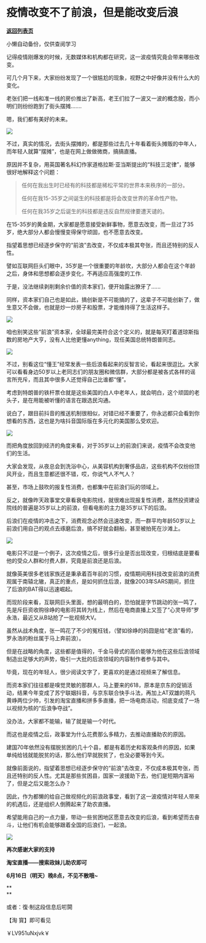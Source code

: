 # ​疫情改变不了前浪，但是能改变后浪

[**返回列表页**](/gzh/政事堂2019)

小懒自动备份，仅供查阅学习

记得疫情刚爆发的时候，无数媒体和机构都在研究，这一波疫情究竟会带来哪些改变。  

  

可几个月下来，大家纷纷发现了一个很尴尬的现象，视野之中好像并没有什么大的变化。

  

老张们把一线和准一线的房价推出了新高，老王们拉了一波又一波的概念股，而小明们则纷纷跑到了街头摆摊.......

  

嗯，我们都有美好的未来。

  

![](https://mmbiz.qpic.cn/mmbiz_jpg/rxhS23yu8cPGguOn81rq7WeRGnklQnic3kicqVPasdEoYDMxhEnLXETB74IdTRJFicycnrb88DDPc7CfPylxicgic0A/640?wx_fmt=jpeg)

  

不过，真实的情况，去街头摆摊的，都是那些过去几十年看着街头摊贩的中年人，而年轻人就算“摆摊”，也是在网上做做微商，搞搞直播。  

  

原因并不复杂，用英国著名科幻作家道格拉斯·亚当斯提出的“科技三定律”，能够很好地解释这个问题：

  

> 任何在我出生时已经有的科技都是稀松平常的世界本来秩序的一部分。
>
> 任何在我15-35岁之间诞生的科技都是将会改变世界的革命性产物。
>
> 任何在我35岁之后诞生的科技都是违反自然规律要遭天谴的。

  

在15-35岁的黄金期，大家都是愿意接受新鲜事物，愿意去改变，而一旦过了35岁，绝大部分人都会慢慢变得保守顽固，也不愿意去改变。  

  

指望着思想已经逐步保守的“前浪”去改变，不仅成本极其夸张，而且还特别的反人性。

  

譬如互联网巨头们眼中，35岁是一个很重要的年龄坎，大部分人都会在这个年龄之后，身体和思想都会逐步变化，不再适应高强度的工作.

  

于是，没法继续剥削剩余价值的资本家们，便开始露出獠牙了......  

  

同样，资本家们自己也是如此，搞创新是不可能搞的了，这辈子不可能创新了，做生意又不会做，也就是炒一炒房子和股票，才能维持得了生活这样子。

  

![](https://mmbiz.qpic.cn/mmbiz_gif/rxhS23yu8cPGguOn81rq7WeRGnklQnic3MKP3xsLJvbK1hzicGdNUaVic6h3bgbfVhcjHiaqUllIEsz7Xd5N9wOqGA/640?wx_fmt=gif)

  

咱也别笑这些“前浪”资本家，全球最完美符合这个定义的，就是每天盯着道琼斯指数的房地产大亨，没有人比他更懂anything，现任美国总统特朗普同志。  

  

![](https://mmbiz.qpic.cn/mmbiz_jpg/rxhS23yu8cPGguOn81rq7WeRGnklQnic3Gk0xvPSABu1YAZsxYOy1vib2jmfn0jClZRvl2xcH2tnVWvyFYhl51icQ/640?wx_fmt=jpeg)

  

不过，别看这位“懂王”经常发表一些后浪看起来的反智言论，看起来很逗比。大家可以看看身边50岁以上老同志们的朋友圈和微信群，大部分都是被各式各样的谣言所充斥，而且其中很多人还觉得自己比谁都“懂”。  

  

考虑到特朗普的铁杆票仓就是这些美国的白人中老年人，就会明白，这个顽固的老头子，是在用能被听懂的语言在跟选民沟通。

  

说白了，跟目前抖音的推送机制很相似，对错已经不重要了，你永远都只会看到你想看的东西，这也是为啥抖音国际版在多元化的美国那么受欢迎。  

  

![](https://mmbiz.qpic.cn/mmbiz_jpg/rxhS23yu8cPGguOn81rq7WeRGnklQnic3V4nh6mk9h7IIWzFSuVCdx8UX3gO6QPC1oNCSyCCNXvmCocKjLqBOnQ/640?wx_fmt=jpeg)

  

而把角度放回到经济的角度来看，对于35岁以上的前浪们来说，疫情不会改变他们的生活。

  

大家会发现，从夜总会到洗浴中心，从美容机构到奢侈品店，这些机构不仅纷纷顶风开业，而且生意都还很不错，哎，你说气人不气人？  

  

甚至，市场上鼓吹的报复性消费，也都集中在前浪们玩的领域上。

  

反之，就像昨天政事堂文章看衰电影院线，就很难出现报复性消费，虽然投资建设院线的普遍是35岁以上的前浪，但看电影的主力是35岁以下的后浪。

  

后浪们在疫情的冲击之下，消费观念必然会迅速改变，而一群平均年龄50岁以上前浪们用自己的观点去琢磨后浪，搞不好就会翻船，甚至被拍死在沙滩上。

  

![](https://mmbiz.qpic.cn/mmbiz_jpg/rxhS23yu8cPGguOn81rq7WeRGnklQnic3eoKEZSNrD4csPC37ZiaO2goKriceEI9WdPbbAkAvF5831yAINmYmAPibA/640?wx_fmt=jpeg)

  

电影只不过是一个例子，这次疫情之后，很多行业是否出现改变，归根结底是要看他的受众人群和付费人群，究竟是前浪还是后浪。

  

就像英美很多老钱家族还是秉承着百年前的习惯，疫情期间用科技改变前浪的消费观属于南辕北辙，真正的重点，是如何抓住后浪，就像2003年SARS期间，抓住了后浪的BAT得以迅速崛起。

  

而现阶段来看，互联网巨头里面，想的最明白的，恐怕就是字节跳动的张一鸣了，先是斥巨资收购徐峥的电影将其转为线上，然后在电商直播上又签了“心灵导师”罗永浩，最近又从B站抢了一批视频大V。  

  

虽然从战术角度，张一鸣花了不少的冤枉钱，（譬如徐峥的妈囧是给“老浪”看的，罗永浩的粉丝属于马上奔前浪）。

  

但是在战略的角度，这些都是值得的，千金马骨式的高价能够为他在这些后浪领域制造出足够大的声势，吸引一大批的后浪领域的内容制作者参与其中。

  

毕竟，现在的年轻人，很少阅读文字了，更喜欢的是通过视频来了解信息。

  

而资本家们往往都是嗅觉灵敏的那群人，马上要来的618，原本是京东的促销活动，结果今年变成了苏宁联姻抖音，与京东联合快手斗法，再加上AT双雄的蒋凡黄峥两位少帅，引发的淘宝直播和拼多多直播，把一场电商活动，彻底变成了一场以视频为核的“后浪争夺战”。

  

没办法，大家都不能输，输了就是输一个时代。  

  

而这也是疫情之后，政事堂为什么花费那么多精力，去推动直播助农的原因。

  

建国70年依然没有摆脱贫困的几十个县，都是有着历史和客观条件的原因，如果单纯给钱就能脱贫的话，那么他们早就脱贫了，也没必要等到今天。

  

就像前面说的，指望着思想已经逐步保守的“前浪”去改变，不仅成本极其夸张，而且还特别的反人性。尤其是那些贫困县，国家一波援助下去，他们是短期内富裕了，但是之后又能怎么办？

  

因此，作为都懒的给自己做视频化的前浪政事堂，看到了这一波疫情对年轻人带来的机遇后，还是组织人倒腾起来了助农直播。

  

希望能用自己的一点力量，带动一些贫困地区愿意去改变的后浪，看到希望而去奋斗，让他们有机会能够跟着全国的后浪们，一起浪。

  

![](https://mmbiz.qpic.cn/mmbiz_jpg/rxhS23yu8cPp0iaKAfe0ZsWfgGcY72o9Nror8TicrtnlDsqzY7y4Kum4fM3X0FMEGlbvm9HvZUiaETSnLt4DHNLbQ/640?wx_fmt=jpeg)

  

 **再次感谢大家的支持**  

 **淘宝直播——搜索政妹儿助农即可**

 **6月16日（明天）晚8点，不见不散哦~**

 **  
**

或者：復·制这段信息后咑閞

【淘 寳】即可看见

￥LV951uNxjvk￥

  


